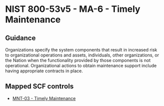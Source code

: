 # NIST 800-53v5 - MA-6 - Timely Maintenance
## Guidance
Organizations specify the system components that result in increased risk to organizational operations and assets, individuals, other organizations, or the Nation when the functionality provided by those components is not operational. Organizational actions to obtain maintenance support include having appropriate contracts in place.
## Mapped SCF controls
- [MNT-03 - Timely Maintenance](../scf/mnt-03-timelymaintenance.md)